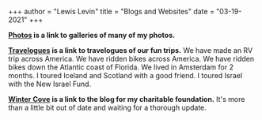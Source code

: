 +++
author = "Lewis Levin"
title = "Blogs and Websites"
date = "03-19-2021"
+++

<b><a href="https://photos.lewislevin.com" target="_blank">Photos</a>  is a link to galleries of many of my photos.</b>

<b><a href="https://a-view.org" target="_blank">Travelogues</a>  is a link to travelogues of our fun trips.</b> We have made an RV trip across America. We have ridden bikes across America. We have ridden bikes down the Atlantic coast of Florida. We lived in Amsterdam for 2 months. I toured Iceland and Scotland with a good friend. I toured Israel with the New Israel Fund.

<b><a href="https://wintercove.org" target="_blank">Winter Cove</a>  is a link to the blog for my charitable foundation.</b> It's more than a little bit out of date and waiting for a thorough update.